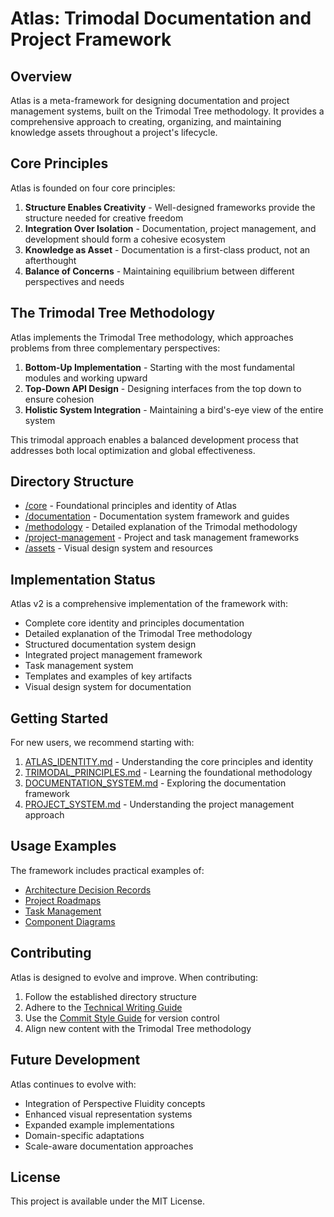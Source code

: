 # Atlas: Trimodal Documentation and Project Framework

## Overview

Atlas is a meta-framework for designing documentation and project management systems, built on the Trimodal Tree methodology. It provides a comprehensive approach to creating, organizing, and maintaining knowledge assets throughout a project's lifecycle.

## Core Principles

Atlas is founded on four core principles:

1. **Structure Enables Creativity** - Well-designed frameworks provide the structure needed for creative freedom
2. **Integration Over Isolation** - Documentation, project management, and development should form a cohesive ecosystem
3. **Knowledge as Asset** - Documentation is a first-class product, not an afterthought
4. **Balance of Concerns** - Maintaining equilibrium between different perspectives and needs

## The Trimodal Tree Methodology

Atlas implements the Trimodal Tree methodology, which approaches problems from three complementary perspectives:

1. **Bottom-Up Implementation** - Starting with the most fundamental modules and working upward
2. **Top-Down API Design** - Designing interfaces from the top down to ensure cohesion
3. **Holistic System Integration** - Maintaining a bird's-eye view of the entire system

This trimodal approach enables a balanced development process that addresses both local optimization and global effectiveness.

## Directory Structure

- [/core](./core/) - Foundational principles and identity of Atlas
- [/documentation](./documentation/) - Documentation system framework and guides
- [/methodology](./methodology/) - Detailed explanation of the Trimodal methodology
- [/project-management](./project-management/) - Project and task management frameworks
- [/assets](./assets/) - Visual design system and resources

## Implementation Status

Atlas v2 is a comprehensive implementation of the framework with:

- Complete core identity and principles documentation
- Detailed explanation of the Trimodal Tree methodology
- Structured documentation system design
- Integrated project management framework
- Task management system
- Templates and examples of key artifacts
- Visual design system for documentation

## Getting Started

For new users, we recommend starting with:

1. [ATLAS_IDENTITY.md](./core/ATLAS_IDENTITY.md) - Understanding the core principles and identity
2. [TRIMODAL_PRINCIPLES.md](./core/TRIMODAL_PRINCIPLES.md) - Learning the foundational methodology
3. [DOCUMENTATION_SYSTEM.md](./documentation/system-design/DOCUMENTATION_SYSTEM.md) - Exploring the documentation framework
4. [PROJECT_SYSTEM.md](./project-management/workflows/PROJECT_SYSTEM.md) - Understanding the project management approach

## Usage Examples

The framework includes practical examples of:

- [Architecture Decision Records](./documentation/examples/01-adr-example.md)
- [Project Roadmaps](./project-management/examples/01-project-roadmap.md)
- [Task Management](./project-management/tasks/TODO.md)
- [Component Diagrams](./assets/visual-system/diagram-templates/component-diagram.md)

## Contributing

Atlas is designed to evolve and improve. When contributing:

1. Follow the established directory structure
2. Adhere to the [Technical Writing Guide](./documentation/guides/TECHNICAL_WRITING.md)
3. Use the [Commit Style Guide](./project-management/templates/COMMIT_STYLE.md) for version control
4. Align new content with the Trimodal Tree methodology

## Future Development

Atlas continues to evolve with:

- Integration of Perspective Fluidity concepts
- Enhanced visual representation systems
- Expanded example implementations
- Domain-specific adaptations
- Scale-aware documentation approaches

## License

This project is available under the MIT License.